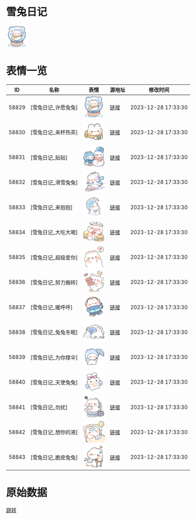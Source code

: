 # 雪兔日记

<img src="./cover.png" height="60" alt="cover" />

# 表情一览

|ID|名称|表情|源地址|修改时间|
|----|----|----|----|----|
|58829|[雪兔日记_许愿兔兔]|<img src="./pic/058829_%5B雪兔日记_许愿兔兔%5D.png" height="60" alt="许愿兔兔"/>|[链接](https://i0.hdslb.com/bfs/garb/568395472268239cbdbeda2a691f210d72d05ec1.png)|2023-12-28 17:33:30|
|58830|[雪兔日记_来杯热茶]|<img src="./pic/058830_%5B雪兔日记_来杯热茶%5D.png" height="60" alt="来杯热茶"/>|[链接](https://i0.hdslb.com/bfs/garb/b757823d386325df0efd4b0ccdcac80276419ecd.png)|2023-12-28 17:33:30|
|58831|[雪兔日记_贴贴]|<img src="./pic/058831_%5B雪兔日记_贴贴%5D.png" height="60" alt="贴贴"/>|[链接](https://i0.hdslb.com/bfs/garb/d14099c4ee962808f0739ff18af8c5753d73e2a6.png)|2023-12-28 17:33:30|
|58832|[雪兔日记_滑雪兔兔]|<img src="./pic/058832_%5B雪兔日记_滑雪兔兔%5D.png" height="60" alt="滑雪兔兔"/>|[链接](https://i0.hdslb.com/bfs/garb/9b28af5c9fda1a17dc1b702cf49c03737147e954.png)|2023-12-28 17:33:30|
|58833|[雪兔日记_来抱抱]|<img src="./pic/058833_%5B雪兔日记_来抱抱%5D.png" height="60" alt="来抱抱"/>|[链接](https://i0.hdslb.com/bfs/garb/e983112561057dc5c8380633c39cd3d72f830d52.png)|2023-12-28 17:33:30|
|58834|[雪兔日记_大吃大喝]|<img src="./pic/058834_%5B雪兔日记_大吃大喝%5D.png" height="60" alt="大吃大喝"/>|[链接](https://i0.hdslb.com/bfs/garb/859ea57497999aa1f2b8312fac4eb3cd6b6434f6.png)|2023-12-28 17:33:30|
|58835|[雪兔日记_超级爱你]|<img src="./pic/058835_%5B雪兔日记_超级爱你%5D.png" height="60" alt="超级爱你"/>|[链接](https://i0.hdslb.com/bfs/garb/f630d9c033cd6d7f57fcf0f6a8e59c1721471f96.png)|2023-12-28 17:33:30|
|58836|[雪兔日记_努力搬砖]|<img src="./pic/058836_%5B雪兔日记_努力搬砖%5D.png" height="60" alt="努力搬砖"/>|[链接](https://i0.hdslb.com/bfs/garb/04a32d9f664da138e7582e95ac0b7860fd8c1785.png)|2023-12-28 17:33:30|
|58837|[雪兔日记_暖呼呼]|<img src="./pic/058837_%5B雪兔日记_暖呼呼%5D.png" height="60" alt="暖呼呼"/>|[链接](https://i0.hdslb.com/bfs/garb/ff2847035569f9ddfef9fece17791b84486af061.png)|2023-12-28 17:33:30|
|58838|[雪兔日记_兔兔冬眠]|<img src="./pic/058838_%5B雪兔日记_兔兔冬眠%5D.png" height="60" alt="兔兔冬眠"/>|[链接](https://i0.hdslb.com/bfs/garb/09fd7e7ff832466c44c7189e3cfba6ca8a495ae4.png)|2023-12-28 17:33:30|
|58839|[雪兔日记_为你撑伞]|<img src="./pic/058839_%5B雪兔日记_为你撑伞%5D.png" height="60" alt="为你撑伞"/>|[链接](https://i0.hdslb.com/bfs/garb/9c95f4d2d9fcc782d7bdaa9f77582ca84591c00c.png)|2023-12-28 17:33:30|
|58840|[雪兔日记_天使兔兔]|<img src="./pic/058840_%5B雪兔日记_天使兔兔%5D.png" height="60" alt="天使兔兔"/>|[链接](https://i0.hdslb.com/bfs/garb/e35f74655c2988672744d990f5b3c9951116e307.png)|2023-12-28 17:33:30|
|58841|[雪兔日记_勿扰]|<img src="./pic/058841_%5B雪兔日记_勿扰%5D.png" height="60" alt="勿扰"/>|[链接](https://i0.hdslb.com/bfs/garb/e6be117fee339d9e2de6257c15b31038e09b185a.png)|2023-12-28 17:33:30|
|58842|[雪兔日记_想你的液]|<img src="./pic/058842_%5B雪兔日记_想你的液%5D.png" height="60" alt="想你的液"/>|[链接](https://i0.hdslb.com/bfs/garb/faf602e0accd9d3a7f3a2dd507e7756c0f3a9ffc.png)|2023-12-28 17:33:30|
|58843|[雪兔日记_脆皮兔兔]|<img src="./pic/058843_%5B雪兔日记_脆皮兔兔%5D.png" height="60" alt="脆皮兔兔"/>|[链接](https://i0.hdslb.com/bfs/garb/6fceb93f83efc8c6b9fb66c9052e45eddd3b705f.png)|2023-12-28 17:33:30|

# 原始数据

[跳转](./raw.json)

